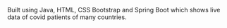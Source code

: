 Built using Java, HTML, CSS Bootstrap and Spring Boot which shows live data of covid patients of many countries.
